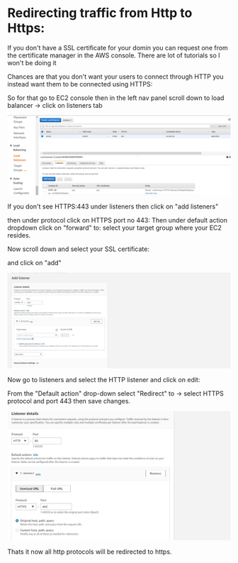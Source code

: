 # Redirecting traffic from Http to Https:

If you don't have a SSL certificate for your domin you can request one from the certificate manager in the AWS console. There are lot of tutorials so I won't be doing it

Chances are that you don't want your users to connect through HTTP you instead want them to be connected using HTTPS:

So for that go to EC2 console then in the left nav panel scroll down to load balancer -> click on listeners tab

![Load balancer](images\https-redirect.jpg)

If you don't see HTTPS:443 under listeners then click on "add listeners" 

then under protocol click on HTTPS port no 443:
Then under default action dropdown click on "forward" to: select your target group where your EC2 resides. 

Now scroll down and select your SSL certificate:

and click on "add"

![https](images\addlistener.jpg)

Now go to listeners and select the HTTP listener and click on edit:

From the "Default action" drop-down select "Redirect" to ->  select HTTPS protocol and port 443 then save changes.

![https-redirect](images\redirect_to_Https.jpg)

Thats it now all http protocols will be redirected to https.
